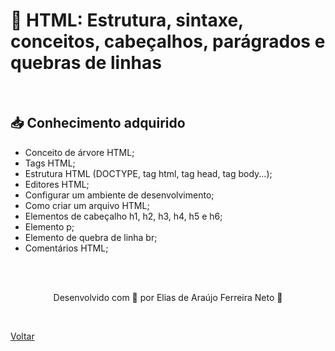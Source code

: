 <h1>🧡 HTML: Estrutura, sintaxe, conceitos, cabeçalhos, parágrados e quebras de linhas</h1>

<br>

<h2> 📥 Conhecimento adquirido </h2>

- Conceito de árvore HTML;
- Tags HTML;
- Estrutura HTML (DOCTYPE, tag html, tag head, tag body...);
- Editores HTML;
- Configurar um ambiente de desenvolvimento;
- Como criar um arquivo HTML;
- Elementos de cabeçalho h1, h2, h3, h4, h5 e h6;
- Elemento p;
- Elemento de quebra de linha br;
- Comentários HTML;

<br><br>

<p align="center"> Desenvolvido com 💜 por Elias de Araújo Ferreira Neto 👋 <p>

<br>

<a href="./README.md">Voltar</a>